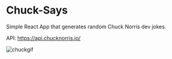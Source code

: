 # Chuck-Says

Simple React App that generates random Chuck Norris dev jokes. 

API:
https://api.chucknorris.io/


![chuckgif](https://user-images.githubusercontent.com/4775572/162596533-e544220b-1bf6-49c6-a3a2-376e476850a1.gif)
